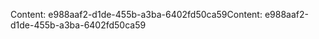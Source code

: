 <span data-ttu-id="76e68-101">Content: e988aaf2-d1de-455b-a3ba-6402fd50ca59</span><span class="sxs-lookup"><span data-stu-id="76e68-101">Content: e988aaf2-d1de-455b-a3ba-6402fd50ca59</span></span>